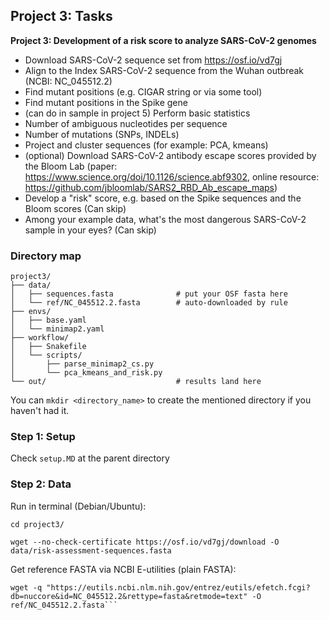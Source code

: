 ## **Project 3: Tasks**
**Project 3: Development of a risk score to analyze SARS-CoV-2 genomes**

- Download SARS-CoV-2 sequence set from https://osf.io/vd7gj
- Align to the Index SARS-CoV-2 sequence from the Wuhan outbreak (NCBI: NC_045512.2)
- Find mutant positions (e.g. CIGAR string or via some tool)
- Find mutant positions in the Spike gene
- (can do in sample in project 5) Perform basic statistics
- Number of ambiguous nucleotides per sequence
- Number of mutations (SNPs, INDELs)
- Project and cluster sequences (for example: PCA, kmeans)
- (optional) Download SARS-CoV-2 antibody escape scores provided by the  Bloom Lab (paper: https://www.science.org/doi/10.1126/science.abf9302, online resource: https://github.com/jbloomlab/SARS2_RBD_Ab_escape_maps)
- Develop a "risk" score, e.g. based on the Spike sequences and the Bloom scores (Can skip)
- Among your example data, what's the most dangerous SARS-CoV-2 sample in your eyes? (Can skip)

### Directory map
```
project3/
├── data/
│   ├── sequences.fasta              # put your OSF fasta here
│   └── ref/NC_045512.2.fasta        # auto-downloaded by rule
├── envs/
│   ├── base.yaml
│   └── minimap2.yaml
├── workflow/
│   ├── Snakefile
│   └── scripts/
│       ├── parse_minimap2_cs.py
│       └── pca_kmeans_and_risk.py
└── out/                             # results land here
```
You can `mkdir <directory_name>` to create the mentioned directory if you haven't had it.

### Step 1: Setup
Check `setup.MD` at the parent directory

### Step 2: Data
Run in terminal (Debian/Ubuntu):

`cd project3/`

`wget --no-check-certificate https://osf.io/vd7gj/download -O data/risk-assessment-sequences.fasta`

Get reference FASTA via NCBI E-utilities (plain FASTA):

```mkdir ref
wget -q "https://eutils.ncbi.nlm.nih.gov/entrez/eutils/efetch.fcgi?db=nuccore&id=NC_045512.2&rettype=fasta&retmode=text" -O ref/NC_045512.2.fasta```



